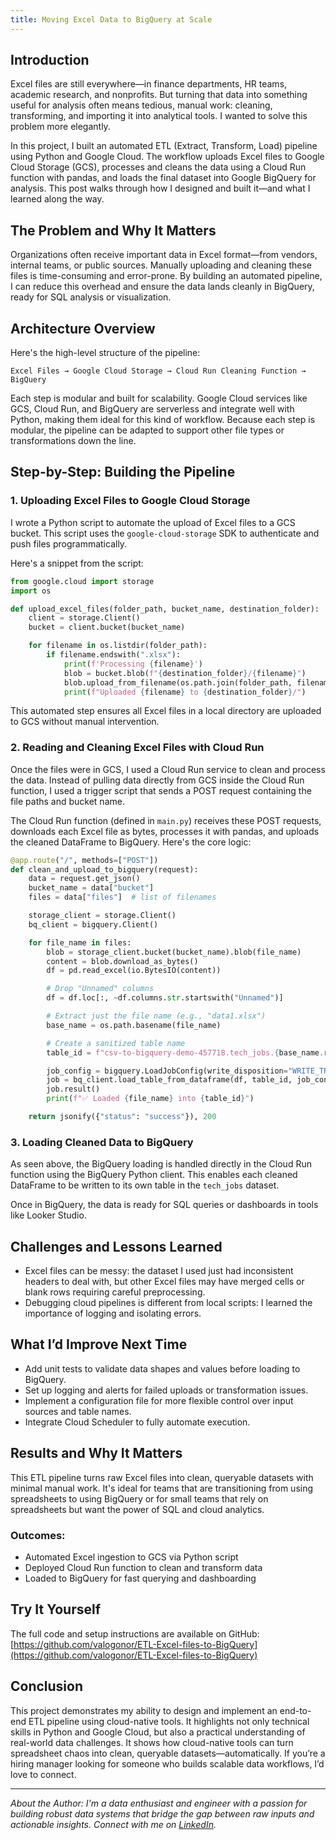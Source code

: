 ```yaml
---
title: Moving Excel Data to BigQuery at Scale
---
```


## Introduction

Excel files are still everywhere—in finance departments, HR teams, academic research, and nonprofits. But turning that data into something useful for analysis often means tedious, manual work: cleaning, transforming, and importing it into analytical tools. I wanted to solve this problem more elegantly.

In this project, I built an automated ETL (Extract, Transform, Load) pipeline using Python and Google Cloud. The workflow uploads Excel files to Google Cloud Storage (GCS), processes and cleans the data using a Cloud Run function with pandas, and loads the final dataset into Google BigQuery for analysis. This post walks through how I designed and built it—and what I learned along the way.

## The Problem and Why It Matters

Organizations often receive important data in Excel format—from vendors, internal teams, or public sources. Manually uploading and cleaning these files is time-consuming and error-prone. By building an automated pipeline, I can reduce this overhead and ensure the data lands cleanly in BigQuery, ready for SQL analysis or visualization.

## Architecture Overview

Here's the high-level structure of the pipeline:

```
Excel Files → Google Cloud Storage → Cloud Run Cleaning Function → BigQuery
```

Each step is modular and built for scalability. Google Cloud services like GCS, Cloud Run, and BigQuery are serverless and integrate well with Python, making them ideal for this kind of workflow. Because each step is modular, the pipeline can be adapted to support other file types or transformations down the line.

## Step-by-Step: Building the Pipeline

### 1. Uploading Excel Files to Google Cloud Storage
I wrote a Python script to automate the upload of Excel files to a GCS bucket. This script uses the `google-cloud-storage` SDK to authenticate and push files programmatically.

Here's a snippet from the script:

```python
from google.cloud import storage
import os

def upload_excel_files(folder_path, bucket_name, destination_folder):
    client = storage.Client()
    bucket = client.bucket(bucket_name)

    for filename in os.listdir(folder_path):
        if filename.endswith(".xlsx"):
            print(f'Processing {filename}')
            blob = bucket.blob(f"{destination_folder}/{filename}")
            blob.upload_from_filename(os.path.join(folder_path, filename), timeout=600)
            print(f"Uploaded {filename} to {destination_folder}/")
```

This automated step ensures all Excel files in a local directory are uploaded to GCS without manual intervention.

### 2. Reading and Cleaning Excel Files with Cloud Run
Once the files were in GCS, I used a Cloud Run service to clean and process the data. Instead of pulling data directly from GCS inside the Cloud Run function, I used a trigger script that sends a POST request containing the file paths and bucket name.

The Cloud Run function (defined in `main.py`) receives these POST requests, downloads each Excel file as bytes, processes it with pandas, and uploads the cleaned DataFrame to BigQuery. Here's the core logic:

```python
@app.route("/", methods=["POST"])
def clean_and_upload_to_bigquery(request):
    data = request.get_json()
    bucket_name = data["bucket"]
    files = data["files"]  # list of filenames

    storage_client = storage.Client()
    bq_client = bigquery.Client()

    for file_name in files:
        blob = storage_client.bucket(bucket_name).blob(file_name)
        content = blob.download_as_bytes()
        df = pd.read_excel(io.BytesIO(content))

        # Drop "Unnamed" columns
        df = df.loc[:, ~df.columns.str.startswith("Unnamed")]

        # Extract just the file name (e.g., "data1.xlsx")
        base_name = os.path.basename(file_name)

        # Create a sanitized table name
        table_id = f"csv-to-bigquery-demo-457718.tech_jobs.{base_name.replace('.xlsx', '')}"

        job_config = bigquery.LoadJobConfig(write_disposition="WRITE_TRUNCATE")
        job = bq_client.load_table_from_dataframe(df, table_id, job_config=job_config)
        job.result()
        print(f"✅ Loaded {file_name} into {table_id}")

    return jsonify({"status": "success"}), 200
```

### 3. Loading Cleaned Data to BigQuery
As seen above, the BigQuery loading is handled directly in the Cloud Run function using the BigQuery Python client. This enables each cleaned DataFrame to be written to its own table in the `tech_jobs` dataset.

Once in BigQuery, the data is ready for SQL queries or dashboards in tools like Looker Studio.

## Challenges and Lessons Learned
- Excel files can be messy: the dataset I used just had inconsistent headers to deal with, but other Excel files may have merged cells or blank rows requiring careful preprocessing.
- Debugging cloud pipelines is different from local scripts: I learned the importance of logging and isolating errors.

## What I’d Improve Next Time
- Add unit tests to validate data shapes and values before loading to BigQuery.
- Set up logging and alerts for failed uploads or transformation issues.
- Implement a configuration file for more flexible control over input sources and table names.
- Integrate Cloud Scheduler to fully automate execution.

## Results and Why It Matters

This ETL pipeline turns raw Excel files into clean, queryable datasets with minimal manual work. It's ideal for teams that are transitioning from using spreadsheets to using BigQuery or for small teams that rely on spreadsheets but want the power of SQL and cloud analytics.

### Outcomes:
- Automated Excel ingestion to GCS via Python script
- Deployed Cloud Run function to clean and transform data
- Loaded to BigQuery for fast querying and dashboarding

## Try It Yourself

The full code and setup instructions are available on GitHub: [https://github.com/valogonor/ETL-Excel-files-to-BigQuery](https://github.com/valogonor/ETL-Excel-files-to-BigQuery)

## Conclusion

This project demonstrates my ability to design and implement an end-to-end ETL pipeline using cloud-native tools. It highlights not only technical skills in Python and Google Cloud, but also a practical understanding of real-world data challenges. It shows how cloud-native tools can turn spreadsheet chaos into clean, queryable datasets—automatically. If you’re a hiring manager looking for someone who builds scalable data workflows, I’d love to connect.

---

*About the Author: I'm a data enthusiast and engineer with a passion for building robust data systems that bridge the gap between raw inputs and actionable insights. Connect with me on [LinkedIn](https://www.linkedin.com/in/valerieogonor/).*
